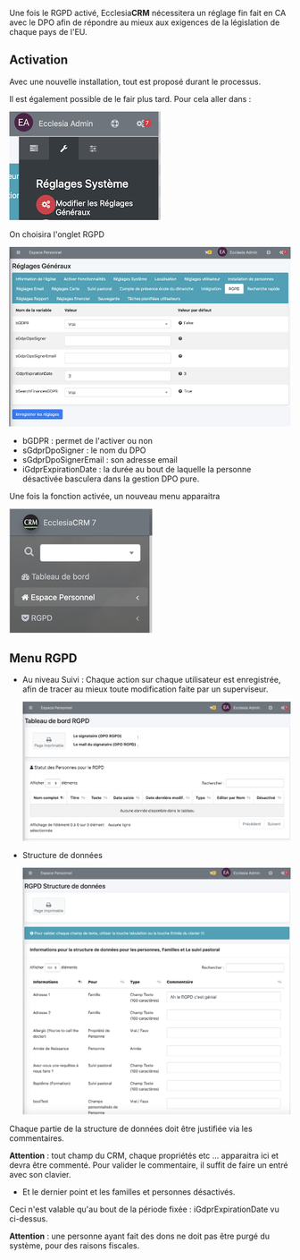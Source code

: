 Une fois le RGPD activé, Ecclesia**CRM** nécessitera un réglage fin fait en CA avec le DPO afin de répondre au mieux aux exigences de la législation de chaque pays de l'EU.

## Activation

Avec une nouvelle installation, tout est proposé durant le processus.

Il est également possible de le fair plus tard. Pour cela aller dans :

![Screenshot](../../img/rgpd/gdpr_setting1.png)


On choisira l'onglet RGPD

![Screenshot](../../img/rgpd/gdpr_setting2.png)

- bGDPR : permet de l'activer ou non
- sGdprDpoSigner : le nom du DPO
- sGdprDpoSignerEmail : son adresse email
- iGdprExpirationDate : la durée au bout de laquelle la personne désactivée basculera dans la gestion DPO pure.


Une fois la fonction activée, un nouveau menu apparaitra

![Screenshot](../../img/rgpd/gdpr_setting3.png)

## Menu RGPD

- Au niveau Suivi : Chaque action sur chaque utilisateur est enregistrée, afin de tracer au mieux toute modification faite par un superviseur.

  ![Screenshot](../../img/rgpd/gdpr_tracking.png)

- Structure de données

  ![Screenshot](../../img/rgpd/gdpr_why.png)

Chaque partie de la structure de données doit être justifiée via les commentaires.

**Attention** : tout champ du CRM, chaque propriétés etc ... apparaitra ici et devra être commenté.
Pour valider le commentaire, il suffit de faire un entré avec son clavier.

- Et le dernier point et les familles et personnes désactivés.

Ceci n'est valable qu'au bout de la période fixée : iGdprExpirationDate vu ci-dessus.

**Attention** : une personne ayant fait des dons ne doit pas être purgé du système, pour des raisons fiscales.
